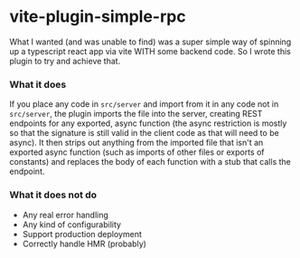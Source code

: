 # vite-plugin-simple-rpc

What I wanted (and was unable to find) was a super simple way of spinning up a
typescript react app via vite WITH some backend code.  So I wrote this plugin to try and achieve
that.

### What it does

If you place any code in `src/server` and import from it in any code not in
`src/server`, the plugin imports the file into the server, creating REST endpoints
for any exported, async function (the async restriction is mostly so that
the signature is still valid in the client code as that will need to be async).  It then strips out anything from the imported
file that isn't an exported async function (such as imports of other files or exports of constants)
and replaces the body of each function with a stub that calls the endpoint.

### What it does not do

- Any real error handling
- Any kind of configurability
- Support production deployment
- Correctly handle HMR (probably)
